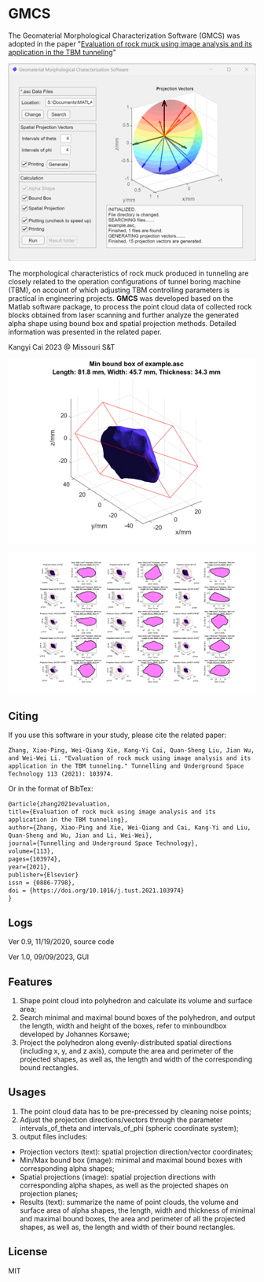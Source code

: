 # GMCS

The Geomaterial Morphological Characterization Software (GMCS) was adopted in the paper "[Evaluation of rock muck using image analysis and its application in the TBM tunneling](https://doi.org/10.1016/j.tust.2021.103974)"

![Main GUI of GMCS](./ui%20screenshot/ui%20-%20main%20-%201.png)

The morphological characteristics of rock muck produced in tunneling are closely related to the operation configurations of tunnel boring machine (TBM), on account of which adjusting TBM controlling parameters is practical in engineering projects. __GMCS__ was developed based on the Matlab software package, to process the point cloud data of collected rock blocks obtained from laser scanning and further analyze the generated alpha shape using bound box and spatial projection methods. Detailed information was presented in the related paper.

Kangyi Cai 2023 @ Missouri S&T

![min bound box](./example/example%20-%20min%20bound%20box.png)

![spatial projection](./example/example%20-%20spatial%20projection.png)

## Citing

If you use this software in your study, please cite the related paper:

```
Zhang, Xiao-Ping, Wei-Qiang Xie, Kang-Yi Cai, Quan-Sheng Liu, Jian Wu, and Wei-Wei Li. "Evaluation of rock muck using image analysis and its application in the TBM tunneling." Tunnelling and Underground Space Technology 113 (2021): 103974.
```

Or in the format of BibTex:

```
@article{zhang2021evaluation,
title={Evaluation of rock muck using image analysis and its application in the TBM tunneling},
author={Zhang, Xiao-Ping and Xie, Wei-Qiang and Cai, Kang-Yi and Liu, Quan-Sheng and Wu, Jian and Li, Wei-Wei},
journal={Tunnelling and Underground Space Technology},
volume={113},
pages={103974},
year={2021},
publisher={Elsevier}
issn = {0886-7798},
doi = {https://doi.org/10.1016/j.tust.2021.103974}
}
```

## Logs

Ver 0.9, 11/19/2020, source code

Ver 1.0, 09/09/2023, GUI

## Features

1. Shape point cloud into polyhedron and calculate its volume and surface area;
2. Search minimal and maximal bound boxes of the polyhedron, and output the length, width and height of the boxes, refer to minboundbox developed by Johannes Korsawe;
3. Project the polyhedron along evenly-distributed spatial directions (including x, y, and z axis), compute the area and perimeter of the projected shapes, as well as, the length and width of the corresponding bound rectangles.

## Usages

1. The point cloud data has to be pre-precessed by cleaning noise points;
2. Adjust the projection directions/vectors through the parameter intervals_of_theta and intervals_of_phi (spheric coordinate system);
3. output files includes:

- Projection vectors (text): spatial projection direction/vector coordinates;
- Min/Max bound box (image): minimal and maximal bound boxes with corresponding alpha shapes;
- Spatial projections (image): spatial projection directions with corresponding alpha shapes, as well as the projected shapes on projection planes;
- Results (text): summarize the name of point clouds, the volume and surface area of alpha shapes, the length, width and thickness of minimal and maximal bound boxes, the area and perimeter of all the projected shapes, as well as, the length and width of their bound rectangles.

## License

MIT
